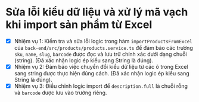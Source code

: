 # Sửa lỗi kiểu dữ liệu và xử lý mã vạch khi import sản phẩm từ Excel

- [x] Nhiệm vụ 1: Kiểm tra và sửa lỗi logic trong hàm `importProductsFromExcel` của `back-end/src/products/products.service.ts` để đảm bảo các trường `sku`, `name`, `slug`, `barcode` được đọc và lưu trữ chính xác dưới dạng chuỗi (string). (Đã xác nhận logic ép kiểu sang String là đúng).
- [x] Nhiệm vụ 2: Đảm bảo việc chuyển đổi kiểu dữ liệu từ các ô trong Excel sang string được thực hiện đúng cách. (Đã xác nhận logic ép kiểu sang String là đúng).
- [x] Nhiệm vụ 3: Điều chỉnh logic import để `description.full` là chuỗi rỗng và `barcode` được lưu vào trường riêng.

